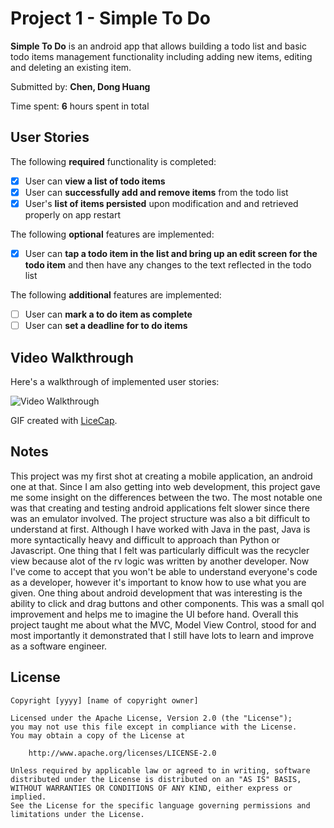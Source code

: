 # Project 1 - Simple To Do

**Simple To Do** is an android app that allows building a todo list and basic todo items management functionality including adding new items, editing and deleting an existing item.

Submitted by: **Chen, Dong Huang**

Time spent: **6** hours spent in total

## User Stories

The following **required** functionality is completed:

* [x] User can **view a list of todo items**
* [x] User can **successfully add and remove items** from the todo list
* [x] User's **list of items persisted** upon modification and and retrieved properly on app restart

The following **optional** features are implemented:

* [x] User can **tap a todo item in the list and bring up an edit screen for the todo item** and then have any changes to the text reflected in the todo list

The following **additional** features are implemented:

* [ ] User can **mark a to do item as complete**
* [ ] User can **set a deadline for to do items**

## Video Walkthrough

Here's a walkthrough of implemented user stories:

<img src='http://i.imgur.com/link/to/your/gif/file.gif' title='Video Walkthrough' width='' alt='Video Walkthrough' />

GIF created with [LiceCap](http://www.cockos.com/licecap/).

## Notes

This project was my first shot at creating a mobile application, an android one at that. Since I am also getting into web development, this project gave me some insight on 
the differences between the two. The most notable one was that creating and testing android applications felt slower since there was an emulator involved. The project structure 
was also a bit difficult to understand at first. Although I have worked with Java in the past, Java is more syntactically heavy and difficult to approach than Python or Javascript.
One thing that I felt was particularly difficult was the recycler view because alot of the rv logic was written by another developer. Now I've come to accept that you won't be 
able to understand everyone's code as a developer, however it's important to know how to use what you are given. One thing about android development that was interesting is 
the ability to click and drag buttons and other components. This was a small qol improvement and helps me to imagine the UI before hand. Overall this project taught me about what the
MVC, Model View Control, stood for and most importantly it demonstrated that I still have lots to learn and improve as a software engineer.

## License

    Copyright [yyyy] [name of copyright owner]

    Licensed under the Apache License, Version 2.0 (the "License");
    you may not use this file except in compliance with the License.
    You may obtain a copy of the License at

        http://www.apache.org/licenses/LICENSE-2.0

    Unless required by applicable law or agreed to in writing, software
    distributed under the License is distributed on an "AS IS" BASIS,
    WITHOUT WARRANTIES OR CONDITIONS OF ANY KIND, either express or implied.
    See the License for the specific language governing permissions and
    limitations under the License.
